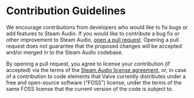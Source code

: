 # Contribution Guidelines

We encourage contributions from developers who would like to fix bugs or add features to Steam Audio. If you would like to contribute a bug fix or other improvement to Steam Audio, [open a pull request](https://github.com/ValveSoftware/steam-audio/pulls). Opening a pull request does not guarantee that the proposed changes will be accepted and/or merged in to the Steam Audio codebase.

By opening a pull request, you agree to license your contribution (if accepted) via the terms of the [Steam Audio license agreement](https://github.com/ValveSoftware/steam-audio/blob/master/LICENSE.md), or, in case of a contribution to code elements that Valve currently distributes under a free and open-source software (“FOSS”) license, under the terms of the same FOSS license that the current version of the code is subject to.

